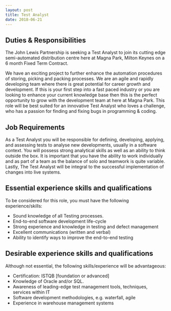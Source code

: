 ```yaml
---
layout: post
title: Test Analyst
date: 2018-06-21
---
```

## Duties &amp; Responsibilities

The John Lewis Partnership is seeking a Test Analyst to join its cutting edge 
semi-automated distribution centre here at Magna Park, Milton Keynes on a 6 
month Fixed Term Contract. 

We have an exciting project to further enhance the automation procedures of 
storing, picking and packing processes. We are an agile and rapidly developing 
team where there is great potential for career growth and development. If this 
is your first step into a fast paced industry or you are looking to enhance 
your current knowledge base then this is the perfect opportunity to grow with 
the development team at here at Magna Park. This role will be best suited for 
an innovative Test Analyst who loves a challenge, who has a passion for finding 
and fixing bugs in programming & coding.

## Job Requirements

As a Test Analyst you will be responsible for defining, developing, applying, 
and assessing tests to analyse new developments, usually in a software context. 
You will possess strong analytical skills as well as an ability to think outside
the box. It is important that you have the ability to work individually and as 
part of a team as the balance of solo and teamwork is quite variable. Lastly, 
The Test Analyst will be integral to the successful implementation of changes 
into live systems.

## Essential experience skills and qualifications

To be considered for this role, you must have the following experience/skills: 

* Sound knowledge of all Testing processes.
* End-to-end software development life-cycle
* Strong experience and knowledge in testing and defect management
* Excellent communications (written and verbal)
* Ability to identify ways to improve the end-to-end testing

## Desirable experience skills and qualifications

Although not essential, the following skills/experience will be advantageous:

* Certification: ISTQB [foundation or advanced]
* Knowledge of Oracle and/or SQL.
* Awareness of leading-edge test management tools, techniques, services within 
    IT
* Software development methodologies, e.g. waterfall, agile
* Experience in warehouse management systems